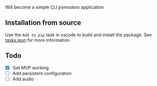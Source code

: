 Will become a simple CLI pomodoro application

## Installation from source

Use the `Add to pip` task in vscode to build and install the package.
See [tasks.json](./.vscode/tasks.json) for more information.

## Todo

- [x] Get MVP working
- [ ] Add persistent configuration
- [ ] Add audio